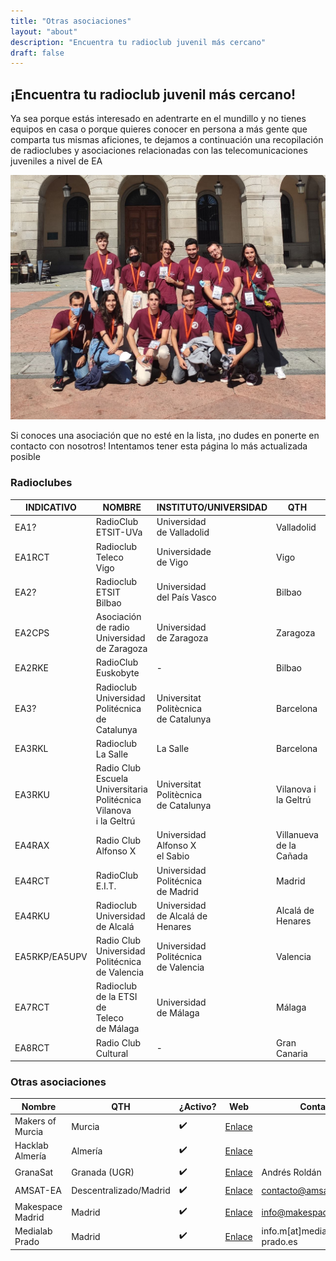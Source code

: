 ```yaml
---
title: "Otras asociaciones"
layout: "about"
description: "Encuentra tu radioclub juvenil más cercano"
draft: false
---
```



## ¡Encuentra tu radioclub juvenil más cercano!

Ya sea porque estás interesado en adentrarte en el mundillo y no tienes equipos en casa o porque quieres conocer en persona a más gente que comparta tus mismas aficiones, te dejamos a continuación una recopilación de radioclubes y asociaciones relacionadas con las telecomunicaciones juveniles a nivel de EA

![ops](/images/radioclubes.jpg)

Si conoces una asociación que no esté en la lista, ¡no dudes en ponerte en contacto con nosotros! Intentamos tener esta página lo más actualizada posible

### Radioclubes

| INDICATIVO    | NOMBRE                                                            | INSTITUTO/UNIVERSIDAD                | QTH                     | ¿Activo? | WEB                                                                                                        | CONTACTO               |
| ------------- | ----------------------------------------------------------------- | ------------------------------------ | ----------------------- | ------ | ---------------------------------------------------------------------------------------------------------- | ---------------------- |
| EA1?          | RadioClub<br />ETSIT-UVa                                               | Universidad<br />de Valladolid            | Valladolid              | ✔️  | [Enlace](https://www.tel.uva.es/personales/radclu/index.html) | [Email](mailto:ramros@tel.uva.es)      |
| EA1RCT        | Radioclub<br />Teleco<br />Vigo                                 | Universidade<br />de Vigo                 | Vigo                    | ❔      |                                                                                                            |                        |
| EA2?          | Radioclub<br />ETSIT Bilbao                                            | Universidad<br />del País Vasco           | Bilbao                  | ❌ |                                                                                                            |                        |
| EA2CPS        | Asociación<br />de radio<br />Universidad<br />de Zaragoza            | Universidad<br />de Zaragoza              | Zaragoza                | ❌ | [Enlace](http://www.unizar.es/ea2cps/)                                               |                        |
| EA2RKE        | RadioClub<br />Euskobyte                                               | \-                                   | Bilbao                  | ✔️   | [Enlace](https://euskobyte.eus/)                                                           |                        |
| EA3?          | Radioclub Universidad Politécnica de Catalunya                    | Universitat<br />Politècnica<br />de Catalunya | Barcelona               | ❔      |                                                                                                            |                        |
| EA3RKL        | Radioclub<br />La Salle                                 | La Salle                             | Barcelona               | ✔️  | [Enlace](http://www.radioclub.salle.url.edu/)                                 |                        |
| EA3RKU        | Radio Club<br />Escuela<br />Universitaria<br />Politécnica<br />Vilanova<br />i la Geltrú | Universitat<br />Politècnica<br />de Catalunya | Vilanova i la Geltrú    | ❌ |                                                                                                            |                        |
| EA4RAX        | Radio Club<br />Alfonso X                                              | Universidad<br />Alfonso X<br />el Sabio       | Villanueva de la Cañada | ?      | [Enlace](https://raxweb.tripod.com/member.htm)                               |                        |
| EA4RCT        | RadioClub<br />E.I.T.                                                  | Universidad<br />Politécnica<br />de Madrid    | Madrid                  | ✔️  | [Enlace](https://radio.clubs.etsit.upm.es/)                                     | [Email](mailto:presidencia@ea4rct.org) |
| EA4RKU        | Radioclub<br />Universidad<br />de Alcalá                                   | Universidad<br />de Alcalá de<br />Henares     | Alcalá de Henares       | ❔      | [Enlace](http://www3.uah.es/rcua/)                                                       |                        |
| EA5RKP/EA5UPV | Radio Club<br />Universidad<br />Politécnica<br />de Valencia                    | Universidad<br />Politécnica<br />de Valencia  | Valencia                | ✔️   |                                                                                                            | [Email](mailto:radiocl@upvnet.upv.es)  |
| EA7RCT        | Radioclub<br />de la ETSI de<br />Teleco<br />de Málaga                | Universidad<br />de Málaga                | Málaga                  | ✔️   | [Enlace](http://radioclub.etsit.uma.es/)                                           | [Email](mailto:radioclub@etsit.uma.es) |
| EA8RCT        | Radio Club<br />Cultural                                               | \-                                   | Gran Canaria            | ❔      | [Enlace](http://www.ea8rct.es/web/index.php)                                   |                        |


### Otras asociaciones

| Nombre | QTH | ¿Activo? | Web | Contacto |
| ---------------- | ---------------------- | ---- | ---------------------------------------------------------------- | ----------------------------- |
| Makers of Murcia | Murcia                 | ✔️ | [Enlace](https://makersofmurcia.org/)       |                               |
| Hacklab Almería  | Almería                | ✔️ | [Enlace](https://hacklabalmeria.net/)       |                               |
| GranaSat         | Granada (UGR)          | ✔️ | [Enlace](https://granasat.ugr.es/)             | Andrés Roldán                 |
| AMSAT-EA         | Descentralizado/Madrid | ✔️ | [Enlace](https://www.amsat-ea.org/)           | contacto@amsat-ea.org         |
| Makespace Madrid | Madrid                 | ✔️ | [Enlace](https://makespacemadrid.org/)     | info@makespacemadrid.org      |
| Medialab Prado   | Madrid                 | ✔️ | [Enlace](https://www.medialab-prado.es/) | info.m\[at\]medialab-prado.es |

